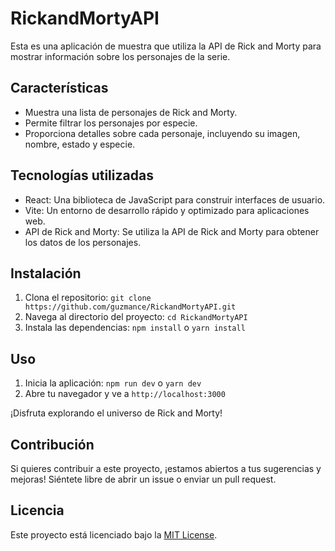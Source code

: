 # RickandMortyAPI

Esta es una aplicación de muestra que utiliza la API de Rick and Morty para mostrar información sobre los personajes de la serie.

## Características

- Muestra una lista de personajes de Rick and Morty.
- Permite filtrar los personajes por especie.
- Proporciona detalles sobre cada personaje, incluyendo su imagen, nombre, estado y especie.

## Tecnologías utilizadas

- React: Una biblioteca de JavaScript para construir interfaces de usuario.
- Vite: Un entorno de desarrollo rápido y optimizado para aplicaciones web.
- API de Rick and Morty: Se utiliza la API de Rick and Morty para obtener los datos de los personajes.

## Instalación

1. Clona el repositorio: `git clone https://github.com/guzmance/RickandMortyAPI.git`
2. Navega al directorio del proyecto: `cd RickandMortyAPI`
3. Instala las dependencias: `npm install` o `yarn install`

## Uso

1. Inicia la aplicación: `npm run dev` o `yarn dev`
2. Abre tu navegador y ve a `http://localhost:3000`

¡Disfruta explorando el universo de Rick and Morty!

## Contribución

Si quieres contribuir a este proyecto, ¡estamos abiertos a tus sugerencias y mejoras! Siéntete libre de abrir un issue o enviar un pull request.

## Licencia

Este proyecto está licenciado bajo la [MIT License](LICENSE).
